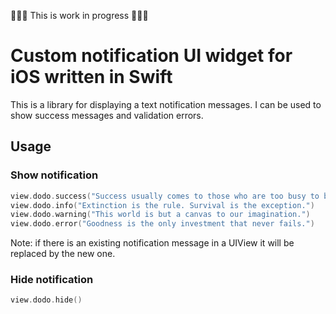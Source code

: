 🔨🔨🔨 This is work in progress 🔨🔨🔨

# Custom notification UI widget for iOS written in Swift

This is a library for displaying a text notification messages. I can be used to show success messages and validation errors.

## Usage

### Show notification


```Swift
view.dodo.success("Success usually comes to those who are too busy to be looking for it.")
view.dodo.info("Extinction is the rule. Survival is the exception.")
view.dodo.warning("This world is but a canvas to our imagination.")
view.dodo.error("Goodness is the only investment that never fails.")

```

Note: if there is an existing notification message in a UIView it will be replaced by the new one.


### Hide notification

```Swift
view.dodo.hide()
```